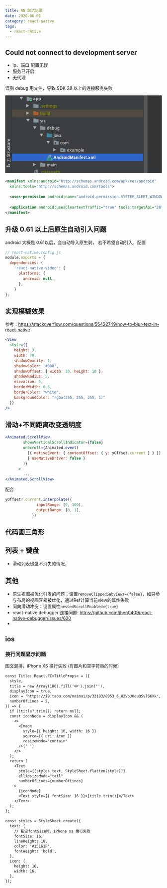 ```yaml
---
title: RN 踩坑记录
date: 2020-06-01
category: react-native
tags:
  - react-native
---
```


<!-- more -->

## Could not connect to development server

- ip、端口 配置无误
- 服务已开启
- 无代理

误删 debug 用文件，导致 SDK 28 以上的连接服务失败

![图片](./image/connent-server-error-debug-file.png)

```xml
<manifest xmlns:android="http://schemas.android.com/apk/res/android"
  xmlns:tools="http://schemas.android.com/tools">

  <uses-permission android:name="android.permission.SYSTEM_ALERT_WINDOW"/>

  <application android:usesCleartextTraffic="true" tools:targetApi="28" tools:ignore="GoogleAppIndexingWarning" />
</manifest>

```

## 升级 0.61 以上后原生自动引入问题

android 大概是 0.61以后，会自动导入原生剥， 若不希望自动引入，配置

```js
// react-native.config.js
module.exports = {
  dependencies: {
    'react-native-video': {
      platforms: {
        android: null,
      },
    }
};
```
## 实现模糊效果

参考：https://stackoverflow.com/questions/55422749/how-to-blur-text-in-react-native

```jsx
<View
  style={{
    height: 3,
    width: 70,
    shadowOpacity: 1,
    shadowColor: '#000',
    shadowOffset: { width: 10, height: 10 },
    shadowRadius: 5,
    elevation: 5,
    borderWidth: 0.5,
    borderColor: "white",
    backgroundColor: "rgba(255, 255, 255, 1)"
  }}
/>
```

## 滑动+不同距离改变透明度

```jsx
<Animated.ScrollView
        showsVerticalScrollIndicator={false}
        onScroll={Animated.event(
          [{ nativeEvent: { contentOffset: { y: yOffset.current } } }],
          { useNativeDriver: false }
        )}
      >
        ...
</Animated.ScrollView>  
```
配合
```js
yOffset?.current.interpolate({
              inputRange: [0, 100],
              outputRange: [0, 1],
            })
```
## 代码画三角形

## 列表 + 键盘

- 滑动列表键盘不消失的情况，

## 其他

- 原生视图被优化引发的问题：设置`removeClippedSubviews={false}`，如只参与布局的视图容易被优化，通过Ref计算当前view的属性失败
- 同向滑动冲突：设置属性`nestedScrollEnabled={true}`
- react-native debugger 连接问题: https://github.com/jhen0409/react-native-debugger/issues/620
- 

## ios

### 换行问题显示问题

图文混排，iPhone XS 换行失败 (有图片和空字符串的时候)

```tsx
const Title: React.FC<TitleProps> = ({
  style,
  title = new Array(100).fill('中').join(''),
  displayIcon = true,
  icon = 'https://i9.taou.com/maimai/p/32183/8953_6_82VpJ0euQSvlSKXk',
  numberOfLines = 2,
}) => {
  if (!title?.trim()) return null;
  const iconNode = displayIcon && (
    <>
      <Image
        style={{ height: 16, width: 16 }}
        source={{ uri: icon }}
        resizeMode="contain"
      />{' '}
    </>
  );
  return (
    <Text
      style={[styles.text, StyleSheet.flatten(style)]}
      ellipsizeMode="tail"
      numberOfLines={numberOfLines}
    >
      {iconNode}
      <Text style={{ fontSize: 16 }}>{title.trim()}</Text>
    </Text>
  );
};

const styles = StyleSheet.create({
  text: {
    // 指定fontSize时，iPhone xs 换行失败
    fontSize: 16,
    lineHeight: 18,
    color: '#15161F',
    fontWeight: 'bold',
  },
  icon: {
    height: 16,
    width: 16,
  },
});
```
